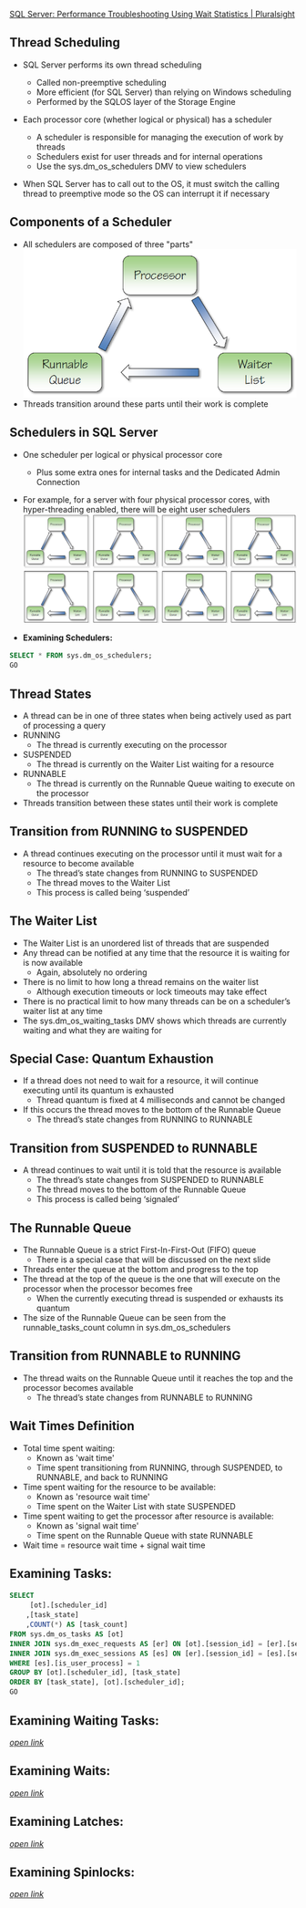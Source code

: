 [SQL Server: Performance Troubleshooting Using Wait Statistics | Pluralsight](https://www.pluralsight.com/courses/sqlserver-waits)

## Thread Scheduling
- SQL Server performs its own thread scheduling 
  + Called non-preemptive scheduling 
  + More efficient (for SQL Server) than relying on Windows scheduling 
  + Performed by the SQLOS layer of the Storage Engine 
 
- Each processor core (whether logical or physical) has a scheduler 
  + A scheduler is responsible for managing the execution of work by threads 
  + Schedulers exist for user threads and for internal operations 
  + Use the sys.dm_os_schedulers DMV to view schedulers 
 
- When SQL Server has to call out to the OS, it must switch the calling thread to preemptive mode so the OS can interrupt it if necessary

## Components of a Scheduler
- All schedulers are composed of three "parts"
![alt text](imgs/scheduler_components.png)
- Threads transition around these parts until their work is complete

## Schedulers in SQL Server
- One scheduler per logical or physical processor core
  + Plus some extra ones for internal tasks and the Dedicated Admin Connection
- For example, for a server with four physical processor cores, with hyper-threading enabled, there will be eight user schedulers
![alt text](imgs/schedulers.png)

- **Examining Schedulers:**
```sql
SELECT * FROM sys.dm_os_schedulers;
GO
```

## Thread States
- A thread can be in one of three states when being actively used as part of processing a query
- RUNNING
  + The thread is currently executing on the processor
- SUSPENDED
  + The thread is currently on the Waiter List waiting for a resource
- RUNNABLE
  + The thread is currently on the Runnable Queue waiting to execute on the processor
- Threads transition between these states until their work is complete

## Transition from RUNNING to SUSPENDED
- A thread continues executing on the processor until it must wait for a resource to become available
  + The thread’s state changes from RUNNING to SUSPENDED
  + The thread moves to the Waiter List
  + This process is called being ‘suspended’

## The Waiter List
- The Waiter List is an unordered list of threads that are suspended
- Any thread can be notified at any time that the resource it is waiting for is now available
  + Again, absolutely no ordering
- There is no limit to how long a thread remains on the waiter list
  + Although execution timeouts or lock timeouts may take effect
- There is no practical limit to how many threads can be on a scheduler’s waiter list at any time
- The sys.dm_os_waiting_tasks DMV shows which threads are currently waiting and what they are waiting for

## Special Case: Quantum Exhaustion
- If a thread does not need to wait for a resource, it will continue executing until its quantum is exhausted
  + Thread quantum is fixed at 4 milliseconds and cannot be changed
- If this occurs the thread moves to the bottom of the Runnable Queue
  + The thread’s state changes from RUNNING to RUNNABLE
  
## Transition from SUSPENDED to RUNNABLE
- A thread continues to wait until it is told that the resource is available
  + The thread’s state changes from SUSPENDED to RUNNABLE
  + The thread moves to the bottom of the Runnable Queue
  + This process is called being ‘signaled’

## The Runnable Queue
- The Runnable Queue is a strict First-In-First-Out (FIFO) queue
  + There is a special case that will be discussed on the next slide
- Threads enter the queue at the bottom and progress to the top
- The thread at the top of the queue is the one that will execute on the processor when the processor becomes free
  + When the currently executing thread is suspended or exhausts its quantum
- The size of the Runnable Queue can be seen from the runnable_tasks_count column in sys.dm_os_schedulers

## Transition from RUNNABLE to RUNNING
- The thread waits on the Runnable Queue until it reaches the top and the processor becomes available
  + The thread’s state changes from RUNNABLE to RUNNING
  
## Wait Times Definition
- Total time spent waiting:
  + Known as 'wait time'
  + Time spent transitioning from RUNNING, through SUSPENDED, to RUNNABLE, and back to RUNNING
- Time spent waiting for the resource to be available:
  + Known as 'resource wait time'
  + Time spent on the Waiter List with state SUSPENDED
- Time spent waiting to get the processor after resource is available:
  + Known as 'signal wait time'
  + Time spent on the Runnable Queue with state RUNNABLE
- Wait time = resource wait time + signal wait time

## Examining Tasks:
```sql
SELECT
	 [ot].[scheduler_id]
	,[task_state]
	,COUNT(*) AS [task_count]
FROM sys.dm_os_tasks AS [ot]
INNER JOIN sys.dm_exec_requests AS [er] ON [ot].[session_id] = [er].[session_id]
INNER JOIN sys.dm_exec_sessions AS [es] ON [er].[session_id] = [es].[session_id]
WHERE [es].[is_user_process] = 1
GROUP BY [ot].[scheduler_id], [task_state]
ORDER BY [task_state], [ot].[scheduler_id];
GO
```

## Examining Waiting Tasks:
[*open link*](ExaminingWaitingTasks.sql)

## Examining Waits:
[*open link*](ExaminingWaits.sql)

## Examining Latches:
[*open link*](ExaminingLatches.sql)

## Examining Spinlocks:
[*open link*](ExaminingSpinlocks.sql)

